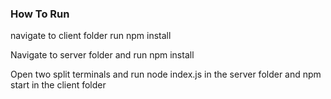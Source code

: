 ### How To Run
navigate to client folder run npm install  

Navigate to server folder and run npm install  

Open two split terminals and run node index.js in the server folder and npm start in the client folder  

